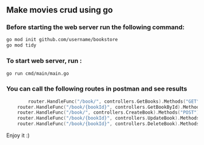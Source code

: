 #
#
#
##  Make movies crud using go

### Before starting the web server run the following command:
```sh
go mod init github.com/username/bookstore
go mod tidy
```

### To start web server, run :
```sh
go run cmd/main/main.go 
```

### You can call the following routes in postman and see results 

```go
    	router.HandleFunc("/book/", controllers.GetBooks).Methods("GET")
	router.HandleFunc("/book/{bookId}", controllers.GetBookById).Methods("GET")
	router.HandleFunc("/book/", controllers.CreateBook).Methods("POST")
	router.HandleFunc("/book/{bookId}", controllers.UpdateBook).Methods("PUT")
	router.HandleFunc("/book/{bookId}", controllers.DeleteBook).Methods("DELETE")
```

Enjoy it :)
